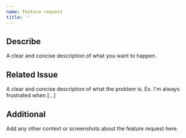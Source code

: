 ```yaml
---
name: Feature request
title: ''
---
```


## Describe
A clear and concise description of what you want to happen.  

## Related Issue
A clear and concise description of what the problem is. Ex. I'm always frustrated when [...]

## Additional
Add any other context or screenshots about the feature request here.
